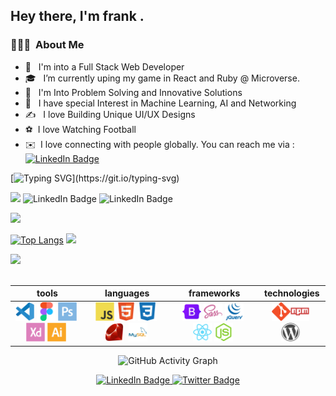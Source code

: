 <h2> Hey there, I'm frank .</h2>
<h3> 👨🏻‍💻 &nbsp;About Me </h3>

 - 🤔 &nbsp; I'm into a Full Stack Web Developer
 - 🎓 &nbsp; I’m currently uping my game in React and Ruby @ Microverse.
 - 💼 &nbsp; I'm Into Problem Solving and Innovative Solutions
 - 🌱 &nbsp; I have special Interest in Machine Learning, AI and Networking
 - ✍️ &nbsp; I love Building Unique UI/UX Designs
 - :soccer:&nbsp;  I love Watching Football
 - :envelope:&nbsp;  I love connecting with people globally. You can reach me via :<a href="http://www.linkedin.com/in/frankline-osoro-b526ba18b">
    <img src="https://img.shields.io/badge/LinkedIn-blue?style=for-the-badge&logo=linkedin&logoColor=white" alt="LinkedIn Badge" target="blank"/>
  </a>

   


[![Typing SVG](https://readme-typing-svg.herokuapp.com?color=63CF15&lines=Fortune+favors+the+brave!)](https://git.io/typing-svg)
    

    
    
![](https://komarev.com/ghpvc/?username=frank1738)
    <img  src="https://img.shields.io/github/followers/frank1738?label=Follow" alt="LinkedIn Badge"/>
    <img src="https://img.shields.io/github/stars/frank1738?affiliations=OWNER%2CCOLLABORATOR" alt="LinkedIn Badge"/>
    
  </div>

<div>
    <a href="yhttps://github.com/frank1738/">
  <img src="https://media.giphy.com/media/3o7qE1YN7aBOFPRw8E/giphy.gif" width="480"/>
       </a>
</div>


     
<div>
   
   [![Top Langs](https://github-readme-stats.vercel.app/api/top-langs/?username=frank1738&layout=compact&hide=html,hack,css&theme=gotham)](https://github.com/ericmahare) 
  <img  height=' 165px' src="https://github-readme-stats.vercel.app/api?username=frank1738&show_icons=true&theme=gotham&count_private=true">
</div>




<div>
  <img src="https://github-profile-trophy.vercel.app/?username=frank1738&column=7&theme=onedark" />
</div>
<br>

 <div id='lojc'>

| tools  | languages | frameworks  | technologies |   
|---|---|---|---|
|<div id='lojc' align="center"><img src="https://github.com/devicons/devicon/blob/master/icons/vscode/vscode-original.svg" title="" alt="J" width="30" height="30"/>&nbsp;<img src="https://github.com/devicons/devicon/blob/master/icons/figma/figma-original.svg" title="" alt="J" width="30" height="30"/>&nbsp;<img src="https://github.com/devicons/devicon/blob/master/icons/photoshop/photoshop-plain.svg" title="" alt="J" width="30" height="30"/>&nbsp;<img src="https://github.com/devicons/devicon/blob/master/icons/xd/xd-plain.svg" title="" alt="J" width="30" height="30"/>&nbsp;<img src="https://github.com/devicons/devicon/blob/master/icons/illustrator/illustrator-plain.svg" title="" alt="J" width="30" height="30"/>&nbsp;</div>|<div id='lojc' align="center"><img src="https://github.com/devicons/devicon/blob/master/icons/javascript/javascript-original.svg" title="" alt="J" width="30" height="30"/>&nbsp;<img src="https://github.com/devicons/devicon/blob/master/icons/html5/html5-original.svg" title="" alt="J" width="30" height="30"/>&nbsp;<img src="https://github.com/devicons/devicon/blob/master/icons/css3/css3-plain.svg" title="" alt="J" width="30" height="30"/>&nbsp;<img src="https://github.com/devicons/devicon/blob/master/icons/ruby/ruby-original.svg" title="" alt="J" width="30" height="30"/>&nbsp; <img src="https://github.com/devicons/devicon/blob/master/icons/mysql/mysql-original-wordmark.svg" title="" alt="J" width="30" height="30"/>&nbsp;</div>|<div id='lojc' align="center"><img src="https://github.com/devicons/devicon/blob/master/icons/bootstrap/bootstrap-original.svg" title="" alt="J" width="30" height="30"/>&nbsp;<img src="https://github.com/devicons/devicon/blob/master/icons/sass/sass-original.svg" title="" alt="J" width="30" height="30"/>&nbsp;<img src="https://github.com/devicons/devicon/blob/master/icons/jquery/jquery-plain-wordmark.svg" title="" alt="J" width="30" height="30"/>&nbsp;<img src="https://github.com/devicons/devicon/blob/master/icons/react/react-original.svg" title="" alt="J" width="30" height="30"/>&nbsp;<img src="https://github.com/devicons/devicon/blob/master/icons/nodejs/nodejs-original.svg" title="" alt="J" width="30" height="30"/>&nbsp;</div>|<div id='lojc' align="center"><img src="https://github.com/devicons/devicon/blob/master/icons/git/git-original.svg" title="" alt="J" width="30" height="30"/><img src="https://github.com/devicons/devicon/blob/master/icons/npm/npm-original-wordmark.svg" title="" alt="J" width="30" height="30"/>&nbsp;<img src="https://github.com/devicons/devicon/blob/master/icons/wordpress/wordpress-plain.svg" title="" alt="J" width="30" height="30"/>&nbsp;</div></div>|   
  
  
  

  
 
  
  

  
  
  


  
  


 
 
 
 
 
 
 
 
 

 
 
 
 
 
 
 
 
 
 
 
 
 
 




<div id="badges"  align="center">

![GitHub Activity Graph](https://activity-graph.herokuapp.com/graph?username=frank1738&bg_color=333333&color=00ffff&line=00ffff&point=ffffff&area=true&hide_border=false)

</div>





 
<div id="badges"  align="center">
  <a href="http://www.linkedin.com/in/frankline-osoro-b526ba18b">
    <img src="https://img.shields.io/badge/LinkedIn-blue?style=for-the-badge&logo=linkedin&logoColor=white" alt="LinkedIn Badge" target="blank"/>
  </a>

  <a href="https://twitter.com/frankhiggins08">
    <img src="https://img.shields.io/badge/twitter-blue?style=for-the-badge&logo=twitter&logoColor=white" target="_blank" alt="Twitter Badge"/>
  </a>
</div>



















